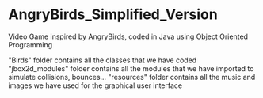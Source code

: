 # AngryBirds_Simplified_Version
Video Game inspired by AngryBirds, coded in Java using Object Oriented Programming



"Birds" folder contains all the classes that we have coded
"jbox2d_modules" folder contains all the modules that we have imported to simulate collisions, bounces...
"resources" folder contains all the music and images we have used for the graphical user interface
